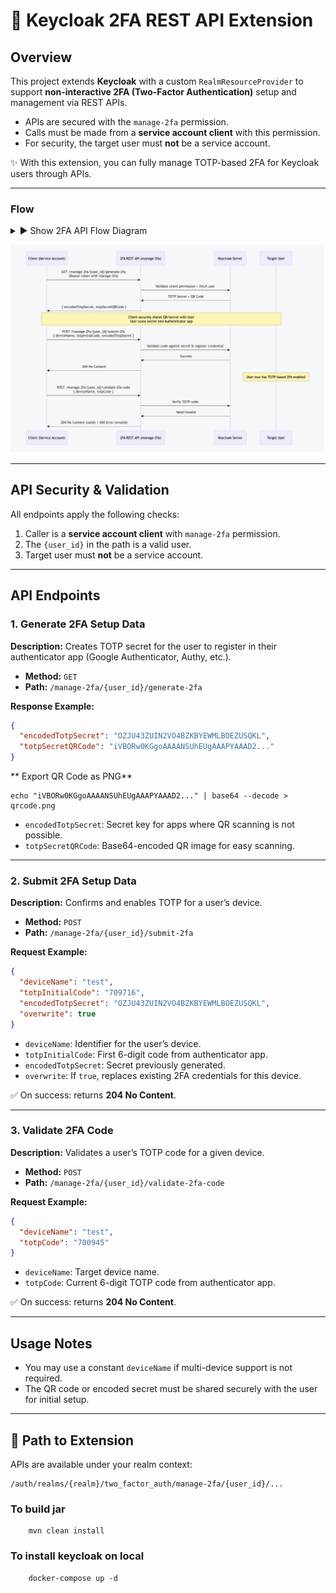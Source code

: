 # 🔐 Keycloak 2FA REST API Extension

## Overview

This project extends **Keycloak** with a custom `RealmResourceProvider` to support **non-interactive 2FA (Two-Factor Authentication)** setup and management via REST APIs.

* APIs are secured with the `manage-2fa` permission.
* Calls must be made from a **service account client** with this permission.
* For security, the target user must **not** be a service account.

✨ With this extension, you can fully manage TOTP-based 2FA for Keycloak users through APIs.

---

### Flow

<details>
<summary>▶️ Show 2FA API Flow Diagram</summary>

    sequenceDiagram
        participant ClientApp as Client (Service Account)
        participant API as 2FA REST API (manage-2fa)
        participant Keycloak as Keycloak Server
        participant User as Target User
    
        ClientApp->>API: GET /manage-2fa/{user_id}/generate-2fa <br/> (Bearer token with manage-2fa)
        API->>Keycloak: Validate client permission + fetch user
        Keycloak-->>API: TOTP Secret + QR Code
        API-->>ClientApp: { encodedTotpSecret, totpSecretQRCode }
    
        Note over ClientApp,User: Client securely shares QR/secret with User<br/>User scans secret into Authenticator app
    
        ClientApp->>API: POST /manage-2fa/{user_id}/submit-2fa <br/> { deviceName, totpInitialCode, encodedTotpSecret }
        API->>Keycloak: Validate code against secret & register credential
        Keycloak-->>API: Success
        API-->>ClientApp: 204 No Content
    
        Note over User: User now has TOTP-based 2FA enabled
    
        ClientApp->>API: POST /manage-2fa/{user_id}/validate-2fa-code <br/> { deviceName, totpCode }
        API->>Keycloak: Verify TOTP code
        Keycloak-->>API: Valid/Invalid
        API-->>ClientApp: 204 No Content (valid) / 400 Error (invalid)

</details>

![2FA Flow](flow.png)

---

## API Security & Validation

All endpoints apply the following checks:

1. Caller is a **service account client** with `manage-2fa` permission.
2. The `{user_id}` in the path is a valid user.
3. Target user must **not** be a service account.

---

## API Endpoints

### 1. Generate 2FA Setup Data

**Description:** Creates TOTP secret for the user to register in their authenticator app (Google Authenticator, Authy, etc.).

* **Method:** `GET`
* **Path:** `/manage-2fa/{user_id}/generate-2fa`

**Response Example:**

```json
{
  "encodedTotpSecret": "OZJU43ZUIN2VO4BZKBYEWMLBOEZUSQKL",
  "totpSecretQRCode": "iVBORw0KGgoAAAANSUhEUgAAAPYAAAD2..."
}
```

** Export QR Code as PNG**
```
echo "iVBORw0KGgoAAAANSUhEUgAAAPYAAAD2..." | base64 --decode > qrcode.png
```

* `encodedTotpSecret`: Secret key for apps where QR scanning is not possible.
* `totpSecretQRCode`: Base64-encoded QR image for easy scanning.

---

### 2. Submit 2FA Setup Data

**Description:** Confirms and enables TOTP for a user’s device.

* **Method:** `POST`
* **Path:** `/manage-2fa/{user_id}/submit-2fa`

**Request Example:**

```json
{
  "deviceName": "test",
  "totpInitialCode": "709716",
  "encodedTotpSecret": "OZJU43ZUIN2VO4BZKBYEWMLBOEZUSQKL",
  "overwrite": true
}
```

* `deviceName`: Identifier for the user’s device.
* `totpInitialCode`: First 6-digit code from authenticator app.
* `encodedTotpSecret`: Secret previously generated.
* `overwrite`: If `true`, replaces existing 2FA credentials for this device.

✅ On success: returns **204 No Content**.

---

### 3. Validate 2FA Code

**Description:** Validates a user’s TOTP code for a given device.

* **Method:** `POST`
* **Path:** `/manage-2fa/{user_id}/validate-2fa-code`

**Request Example:**

```json
{
  "deviceName": "test",
  "totpCode": "700945"
}
```

* `deviceName`: Target device name.
* `totpCode`: Current 6-digit TOTP code from authenticator app.

✅ On success: returns **204 No Content**.

---

## Usage Notes

* You may use a constant `deviceName` if multi-device support is not required.
* The QR code or encoded secret must be shared securely with the user for initial setup.

---

## 📂 Path to Extension

APIs are available under your realm context:

```
/auth/realms/{realm}/two_factor_auth/manage-2fa/{user_id}/...
```

### To build jar
```
    mvn clean install
```

### To install keycloak on local
```
    docker-compose up -d
```
